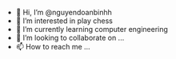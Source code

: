 - 👋 Hi, I’m @nguyendoanbinhh
- 👀 I’m interested in play chess
- 🌱 I’m currently learning computer engineering
- 💞️ I’m looking to collaborate on ...
- 📫 How to reach me ...

<!---
nguyendoanbinhh is a ✨ special ✨ repository because its `README.md` (this file) appears on your GitHub profile.
You can click the Preview link to take a look at your changes.
--->
